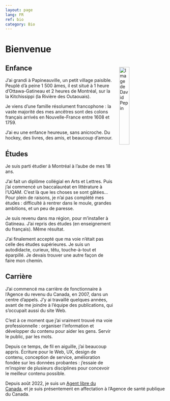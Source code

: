 ```yaml
---
layout: page
lang: FR
ref: bio
category: Bio
---
```


<h1>Bienvenue</h1>
<img style="float: right; margin: 20px; width: 25%; height: 25%;" src="{{ site.baseurl }}/images/David_Pepin.jpg" alt="Image de David Pepin"/>

## Enfance

J’ai grandi à Papineauville, un petit village paisible. Peuplé d’à peine 1 500 âmes, il est situé à 1 heure d’Ottawa-Gatineau et 2 heures de Montréal, sur la la Kitchissippi (la Rivière des Outaouais). 

Je viens d’une famille résolument francophone : la vaste majorité des mes ancêtres sont des colons français arrivés en Nouvelle-France entre 1608 et 1759.

J’ai eu une enfance heureuse, sans anicroche. Du hockey, des livres, des amis, et beaucoup d’amour. 


## Études

Je suis parti étudier à Montréal à l’aube de mes 18 ans. 

J’ai fait un diplôme collégial en Arts et Lettres. Puis j’ai commencé un baccalauréat en littérature à l’UQAM. C’est là que les choses se sont gâtées… Pour plein de raisons, je n’ai pas complété mes études : difficulté à rentrer dans le moule, grandes ambitions, et un peu de paresse.

Je suis revenu dans ma région, pour m’installer à Gatineau. J’ai repris des études (en enseignement du français). Même résultat.

J’ai finalement accepté que ma voie n’était pas celle des études supérieures. Je suis un autodidacte, curieux,  têtu, touche-à-tout et éparpillé. Je devais trouver une autre façon de faire mon chemin. 


## Carrière

J’ai commencé ma carrière de fonctionnaire à l’Agence du revenu du Canada, en 2007, dans un centre d’appels. J’y ai travaillé quelques années, avant de me joindre à l’équipe des publications, qui s’occupait aussi du site Web. 


C’est à ce moment que j’ai vraiment trouvé ma voie professionnelle : organiser l’information et développer du contenu pour aider les gens. Servir le public, par les mots. 

Depuis ce temps, de fil en aiguille, j’ai beaucoup appris. Écriture pour le Web, UX, design de contenu, conception de service, amélioration fondée sur les données probantes : j’essaie de m’inspirer de plusieurs disciplines pour concevoir le meilleur contenu possible. 

Depuis août 2022, je suis un [Agent libre du Canada](https://wiki.gccollab.ca/Agents_libres_du_Canada), et je suis présentement en affectation à l’Agence de santé publique du Canada. 

